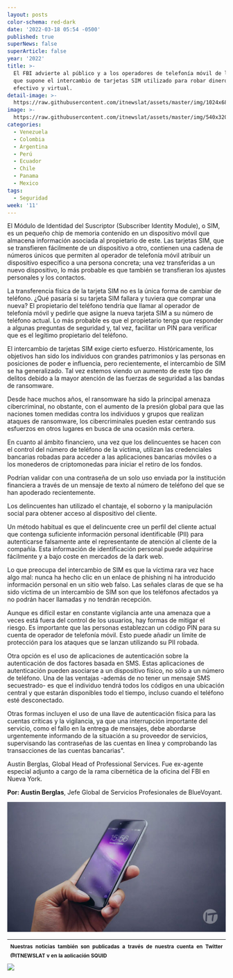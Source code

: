 ```yaml
---
layout: posts
color-schema: red-dark
date: '2022-03-18 05:54 -0500'
published: true
superNews: false
superArticle: false
year: '2022'
title: >-
  El FBI advierte al público y a los operadores de telefonía móvil de la amenaza
  que supone el intercambio de tarjetas SIM utilizado para robar dinero en
  efectivo y virtual.
detail-image: >-
  https://raw.githubusercontent.com/itnewslat/assets/master/img/1024x680/Celular-uso-g.jpg
image: >-
  https://raw.githubusercontent.com/itnewslat/assets/master/img/540x320/Celular-uso-p.jpg
categories:
  - Venezuela
  - Colombia
  - Argentina
  - Perú
  - Ecuador
  - Chile
  - Panama
  - Mexico
tags:
  - Seguridad
week: '11'
---
```

El Módulo de Identidad del Suscriptor (Subscriber Identity Module), o SIM, es un pequeño chip de memoria contenido en un dispositivo móvil que almacena información asociada al propietario de este. Las tarjetas SIM, que se transfieren fácilmente de un dispositivo a otro, contienen una cadena de números únicos que permiten al operador de telefonía móvil atribuir un dispositivo específico a una persona concreta; una vez transferidas a un nuevo dispositivo, lo más probable es que también se transfieran los ajustes personales y los contactos.

La transferencia física de la tarjeta SIM no es la única forma de cambiar de teléfono. ¿Qué pasaría si su tarjeta SIM fallara y tuviera que comprar una nueva? El propietario del teléfono tendría que llamar al operador de telefonía móvil y pedirle que asigne la nueva tarjeta SIM a su número de teléfono actual. Lo más probable es que el propietario tenga que responder a algunas preguntas de seguridad y, tal vez, facilitar un PIN para verificar que es el legítimo propietario del teléfono.

El intercambio de tarjetas SIM exige cierto esfuerzo. Históricamente, los objetivos han sido los individuos con grandes patrimonios y las personas en posiciones de poder e influencia, pero recientemente, el intercambio de SIM se ha generalizado. Tal vez estemos viendo un aumento de este tipo de delitos debido a la mayor atención de las fuerzas de seguridad a las bandas de ransomware. 

Desde hace muchos años, el ransomware ha sido la principal amenaza cibercriminal, no obstante, con el aumento de la presión global para que las naciones tomen medidas contra los individuos y grupos que realizan ataques de ransomware, los cibercriminales pueden estar centrando sus esfuerzos en otros lugares en busca de una ocasión más certera.

En cuanto al ámbito financiero, una vez que los delincuentes se hacen con el control del número de teléfono de la víctima, utilizan las credenciales bancarias robadas para acceder a las aplicaciones bancarias móviles o a los monederos de criptomonedas para iniciar el retiro de los fondos.

Podrían validar con una contraseña de un solo uso enviada por la institución financiera a través de un mensaje de texto al número de teléfono del que se han apoderado recientemente.

Los delincuentes han utilizado el chantaje, el soborno y la manipulación social para obtener acceso al dispositivo del cliente.

Un método habitual es que el delincuente cree un perfil del cliente actual que contenga suficiente información personal identificable (PII) para autenticarse falsamente ante el representante de atención al cliente de la compañía. Esta información de identificación personal puede adquirirse fácilmente y a bajo coste en mercados de la dark web.

Lo que preocupa del intercambio de SIM es que la víctima rara vez hace algo mal: nunca ha hecho clic en un enlace de phishing ni ha introducido información personal en un sitio web falso. Las señales claras de que se ha sido víctima de un intercambio de SIM son que los teléfonos afectados ya no podrán hacer llamadas y no tendrán recepción.

Aunque es difícil estar en constante vigilancia ante una amenaza que a veces está fuera del control de los usuarios, hay formas de mitigar el riesgo. Es importante que las personas establezcan un código PIN para su cuenta de operador de telefonía móvil. Esto puede añadir un límite de protección para los ataques que se lanzan utilizando su PII robada.

Otra opción es el uso de aplicaciones de autenticación sobre la autenticación de dos factores basada en SMS. Estas aplicaciones de autenticación pueden asociarse a un dispositivo físico, no sólo a un número de teléfono. Una de las ventajas -además de no tener un mensaje SMS secuestrado- es que el individuo tendrá todos los códigos en una ubicación central y que estarán disponibles todo el tiempo, incluso cuando el teléfono esté desconectado.

Otras formas incluyen el uso de una llave de autenticación física para las cuentas críticas y la vigilancia, ya que una interrupción importante del servicio, como el fallo en la entrega de mensajes, debe abordarse urgentemente informando de la situación a su proveedor de servicios, supervisando las contraseñas de las cuentas en línea y comprobando las transacciones de las cuentas bancarias".

Austin Berglas, Global Head of Professional Services. Fue ex-agente especial adjunto a cargo de la rama cibernética de la oficina del FBI en Nueva York.

**Por: Austin Berglas**, Jefe Global de Servicios Profesionales de BlueVoyant.

![](https://raw.githubusercontent.com/itnewslat/assets/master/img/540x320/Celular-uso-p.jpg)

<table style="height: 42px;" width="569">
<tbody>
<tr>
<td style="text-align: justify;"><sub><strong>Nuestras noticias también son publicadas a través de nuestra cuenta en Twitter <a href="https://twitter.com/itnewslat?lang=es">@ITNEWSLAT</a> y en la aplicación <a href="https://squidapp.co/en/">SQUID</a></strong></sub></td>
</tr>
</tbody>
</table>

<img src="https://tracker.metricool.com/c3po.jpg?hash=56f88a41e39ab42c063cc51676587a04"/>
